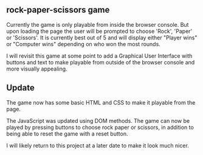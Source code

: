 ## rock-paper-scissors game

Currently the game is only playable from inside the browser console. But upon loading the page the user will be prompted to choose 'Rock', 'Paper' or 'Scissors'. It is currently best out of 5 and will display either "Player wins" or "Computer wins" depending on who won the most rounds.

I will revisit this game at some point to add a Graphical User Interface with buttons and text to make playable from outside of the browser console and more visually appealing.

## Update

The game now has some basic HTML and CSS to make it playable from the page.

The JavaScript was updated using DOM methods.
The game can now be played by pressing buttons to choose rock paper or scissors, in addition to being able to reset the game with a reset button.

I will likely return to this project at a later date to make it look much nicer.